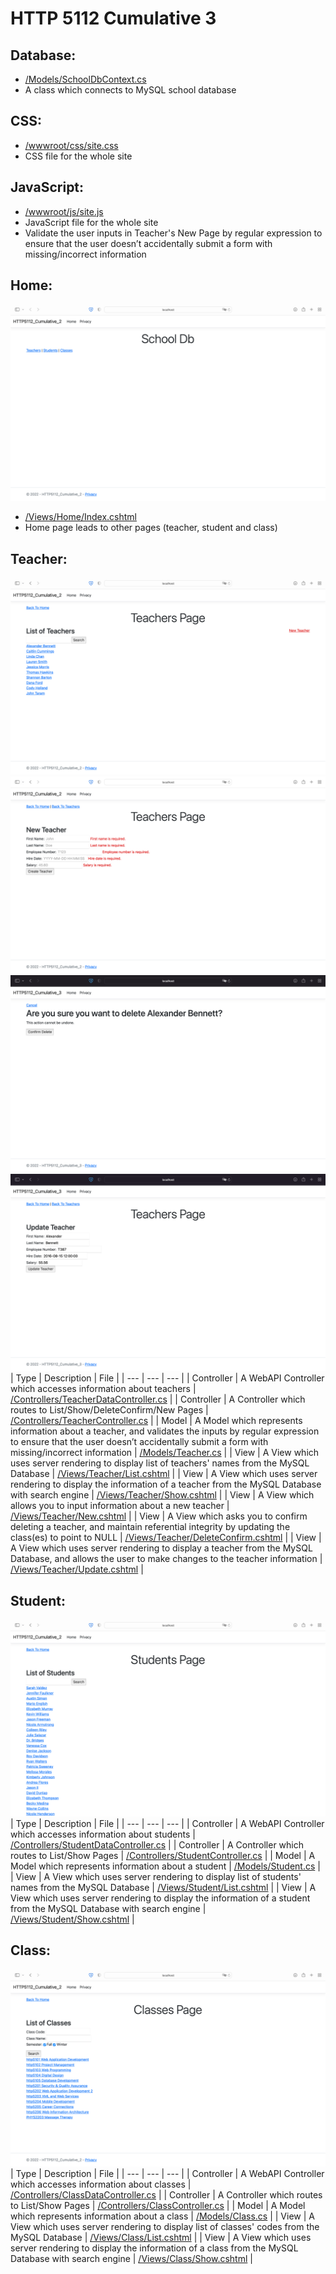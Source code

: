 ﻿# HTTP 5112 Cumulative 3

## Database:
- [/Models/SchoolDbContext.cs](HTTP5112_Cumulative_3/Models/SchoolDbContext.cs)
- A class which connects to MySQL school database

## CSS:
- [/wwwroot/css/site.css](HTTP5112_Cumulative_3/wwwroot/css/site.css)
- CSS file for the whole site

## JavaScript:
- [/wwwroot/js/site.js](HTTP5112_Cumulative_3/wwwroot/js/site.js)
- JavaScript file for the whole site
- Validate the user inputs in Teacher's New Page by regular expression to ensure that the user doesn’t accidentally submit a form with missing/incorrect information

## Home:
![The layout of the Home Page](https://raw.githubusercontent.com/ceciaups/HTTP5112_Cumulative_3/master/HTTP5112_Cumulative_3/Capture/home.png)
- [/Views/Home/Index.cshtml](HTTP5112_Cumulative_3/Views/Home/Index.cshtml)
- Home page leads to other pages (teacher, student and class)

## Teacher:
![The layout of the Teacher Page](https://raw.githubusercontent.com/ceciaups/HTTP5112_Cumulative_3/master/HTTP5112_Cumulative_3/Capture/teacher.png)
![New Application of the Teacher Page](https://raw.githubusercontent.com/ceciaups/HTTP5112_Cumulative_3/master/HTTP5112_Cumulative_3/Capture/new.png)
![Delete Application of the Teacher Page](https://raw.githubusercontent.com/ceciaups/HTTP5112_Cumulative_3/master/HTTP5112_Cumulative_3/Capture/delete.png)
![Update Application of the Teacher Page](https://raw.githubusercontent.com/ceciaups/HTTP5112_Cumulative_3/master/HTTP5112_Cumulative_3/Capture/update.png)
| Type | Description | File |
| --- | --- | --- |
| Controller | A WebAPI Controller which accesses information about teachers | [/Controllers/TeacherDataController.cs](HTTP5112_Cumulative_3/Controllers/TeacherDataController.cs) |
| Controller | A Controller which routes to List/Show/DeleteConfirm/New Pages | [/Controllers/TeacherController.cs](HTTP5112_Cumulative_3/Controllers/TeacherController.cs) |
| Model | A Model which represents information about a teacher, and validates the inputs by regular expression to ensure that the user doesn’t accidentally submit a form with missing/incorrect information | [/Models/Teacher.cs](HTTP5112_Cumulative_3/Models/Teacher.cs) |
| View | A View which uses server rendering to display list of teachers' names from the MySQL Database | [/Views/Teacher/List.cshtml](HTTP5112_Cumulative_3/Views/Teacher/List.cshtml) |
| View | A View which uses server rendering to display the information of a teacher from the MySQL Database with search engine | [/Views/Teacher/Show.cshtml](HTTP5112_Cumulative_3/Views/Teacher/Show.cshtml) |
| View | A View which allows you to input information about a new teacher | [/Views/Teacher/New.cshtml](HTTP5112_Cumulative_3/Views/Teacher/New.cshtml) |
| View | A View which asks you to confirm deleting a teacher, and maintain referential integrity by updating the class(es) to point to NULL | [/Views/Teacher/DeleteConfirm.cshtml](HTTP5112_Cumulative_3/Views/Teacher/DeleteConfirm.cshtml) |
| View | A View which uses server rendering to display a teacher from the MySQL Database, and allows the user to make changes to the teacher information | [/Views/Teacher/Update.cshtml](HTTP5112_Cumulative_3/Views/Teacher/Update.cshtml) |

## Student:
![The layout of the Student Page](https://raw.githubusercontent.com/ceciaups/HTTP5112_Cumulative_3/master/HTTP5112_Cumulative_3/Capture/student.png)
| Type | Description | File |
| --- | --- | --- |
| Controller | A WebAPI Controller which accesses information about students | [/Controllers/StudentDataController.cs](HTTP5112_Cumulative_3/Controllers/StudentDataController.cs) |
| Controller | A Controller which routes to List/Show Pages | [/Controllers/StudentController.cs](HTTP5112_Cumulative_3/Controllers/StudentController.cs) |
| Model | A Model which represents information about a student | [/Models/Student.cs](HTTP5112_Cumulative_3/Models/Student.cs) |
| View | A View which uses server rendering to display list of students' names from the MySQL Database | [/Views/Student/List.cshtml](HTTP5112_Cumulative_3/Views/Student/List.cshtml) |
| View | A View which uses server rendering to display the information of a student from the MySQL Database with search engine | [/Views/Student/Show.cshtml](HTTP5112_Cumulative_3/Views/Student/Show.cshtml) |

## Class:
![The layout of the Class Page](https://raw.githubusercontent.com/ceciaups/HTTP5112_Cumulative_3/master/HTTP5112_Cumulative_3/Capture/class.png)
| Type | Description | File |
| --- | --- | --- |
| Controller | A WebAPI Controller which accesses information about classes | [/Controllers/ClassDataController.cs](HTTP5112_Cumulative_3/Controllers/ClassDataController.cs) |
| Controller | A Controller which routes to List/Show Pages | [/Controllers/ClassController.cs](HTTP5112_Cumulative_3/Controllers/ClassController.cs) |
| Model | A Model which represents information about a class | [/Models/Class.cs](HTTP5112_Cumulative_3/Models/Class.cs) |
| View | A View which uses server rendering to display list of classes' codes from the MySQL Database | [/Views/Class/List.cshtml](HTTP5112_Cumulative_3/Views/Class/List.cshtml) |
| View | A View which uses server rendering to display the information of a class from the MySQL Database with search engine | [/Views/Class/Show.cshtml](HTTP5112_Cumulative_3/Views/Class/Show.cshtml) |